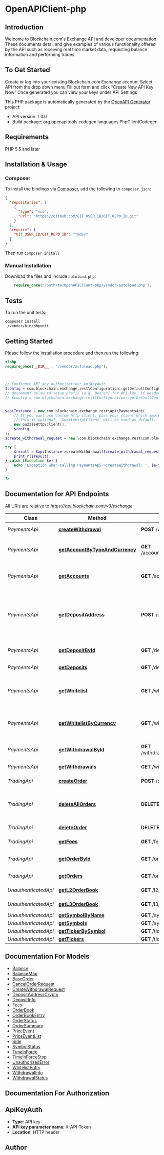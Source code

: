 # OpenAPIClient-php

## Introduction
Welcome to Blockchain.com's Exchange API and developer documentation. These documents detail and give examples of various functionality offered by the API such as receiving real time market data, requesting balance information and performing trades.
## To Get Started
Create or log into your existing Blockchain.com Exchange account
Select API from the drop down menu
Fill out form and click “Create New API Key Now”
Once generated you can view your keys under API Settings


This PHP package is automatically generated by the [OpenAPI Generator](https://openapi-generator.tech) project:

- API version: 1.0.0
- Build package: org.openapitools.codegen.languages.PhpClientCodegen

## Requirements

PHP 5.5 and later

## Installation & Usage

### Composer

To install the bindings via [Composer](http://getcomposer.org/), add the following to `composer.json`:

```json
{
  "repositories": [
    {
      "type": "vcs",
      "url": "https://github.com/GIT_USER_ID/GIT_REPO_ID.git"
    }
  ],
  "require": {
    "GIT_USER_ID/GIT_REPO_ID": "*@dev"
  }
}
```

Then run `composer install`

### Manual Installation

Download the files and include `autoload.php`:

```php
    require_once('/path/to/OpenAPIClient-php/vendor/autoload.php');
```

## Tests

To run the unit tests:

```bash
composer install
./vendor/bin/phpunit
```

## Getting Started

Please follow the [installation procedure](#installation--usage) and then run the following:

```php
<?php
require_once(__DIR__ . '/vendor/autoload.php');



// Configure API key authorization: ApiKeyAuth
$config = com.blockchain.exchange.rest\Configuration::getDefaultConfiguration()->setApiKey('X-API-Token', 'YOUR_API_KEY');
// Uncomment below to setup prefix (e.g. Bearer) for API key, if needed
// $config = com.blockchain.exchange.rest\Configuration::getDefaultConfiguration()->setApiKeyPrefix('X-API-Token', 'Bearer');


$apiInstance = new com.blockchain.exchange.rest\Api\PaymentsApi(
    // If you want use custom http client, pass your client which implements `GuzzleHttp\ClientInterface`.
    // This is optional, `GuzzleHttp\Client` will be used as default.
    new GuzzleHttp\Client(),
    $config
);
$create_withdrawal_request = new \com.blockchain.exchange.rest\com.blockchain.exchange.rest.model\CreateWithdrawalRequest(); // \com.blockchain.exchange.rest\com.blockchain.exchange.rest.model\CreateWithdrawalRequest | 

try {
    $result = $apiInstance->createWithdrawal($create_withdrawal_request);
    print_r($result);
} catch (Exception $e) {
    echo 'Exception when calling PaymentsApi->createWithdrawal: ', $e->getMessage(), PHP_EOL;
}

?>
```

## Documentation for API Endpoints

All URIs are relative to *https://api.blockchain.com/v3/exchange*

Class | Method | HTTP request | Description
------------ | ------------- | ------------- | -------------
*PaymentsApi* | [**createWithdrawal**](docs/Api/PaymentsApi.md#createwithdrawal) | **POST** /withdrawals | Request a withdrawal
*PaymentsApi* | [**getAccountByTypeAndCurrency**](docs/Api/PaymentsApi.md#getaccountbytypeandcurrency) | **GET** /accounts/{account}/{currency} | Receive current account balances
*PaymentsApi* | [**getAccounts**](docs/Api/PaymentsApi.md#getaccounts) | **GET** /accounts | Receive current account balances
*PaymentsApi* | [**getDepositAddress**](docs/Api/PaymentsApi.md#getdepositaddress) | **POST** /deposits/{currency} | Get a deposit address. Currently only crypto currencies are supported
*PaymentsApi* | [**getDepositById**](docs/Api/PaymentsApi.md#getdepositbyid) | **GET** /deposits/{depositId} | Get status about a deposit
*PaymentsApi* | [**getDeposits**](docs/Api/PaymentsApi.md#getdeposits) | **GET** /deposits | Get a list of deposits
*PaymentsApi* | [**getWhitelist**](docs/Api/PaymentsApi.md#getwhitelist) | **GET** /whitelist | Get a list of all whitelisted withdrawal accounts
*PaymentsApi* | [**getWhitelistByCurrency**](docs/Api/PaymentsApi.md#getwhitelistbycurrency) | **GET** /whitelist/{currency} | Get a list of all whitelisted withdrawal accounts
*PaymentsApi* | [**getWithdrawalById**](docs/Api/PaymentsApi.md#getwithdrawalbyid) | **GET** /withdrawals/{withdrawalId} | Get status about a withdrawal
*PaymentsApi* | [**getWithdrawals**](docs/Api/PaymentsApi.md#getwithdrawals) | **GET** /withdrawals | Get a list of withdrawals
*TradingApi* | [**createOrder**](docs/Api/TradingApi.md#createorder) | **POST** /orders | Add an order
*TradingApi* | [**deleteAllOrders**](docs/Api/TradingApi.md#deleteallorders) | **DELETE** /orders | Delete all open orders (of a symbol, if specified)
*TradingApi* | [**deleteOrder**](docs/Api/TradingApi.md#deleteorder) | **DELETE** /orders/{orderId} | Cancel a trade
*TradingApi* | [**getFees**](docs/Api/TradingApi.md#getfees) | **GET** /fees | Get current fee level
*TradingApi* | [**getOrderById**](docs/Api/TradingApi.md#getorderbyid) | **GET** /orders/{orderId} | Get a specific order
*TradingApi* | [**getOrders**](docs/Api/TradingApi.md#getorders) | **GET** /orders | Get a list orders
*UnauthenticatedApi* | [**getL2OrderBook**](docs/Api/UnauthenticatedApi.md#getl2orderbook) | **GET** /l2/{symbol} | L2 Order Book
*UnauthenticatedApi* | [**getL3OrderBook**](docs/Api/UnauthenticatedApi.md#getl3orderbook) | **GET** /l3/{symbol} | L3 Order Book
*UnauthenticatedApi* | [**getSymbolByName**](docs/Api/UnauthenticatedApi.md#getsymbolbyname) | **GET** /symbols/{symbol} | Symbols
*UnauthenticatedApi* | [**getSymbols**](docs/Api/UnauthenticatedApi.md#getsymbols) | **GET** /symbols | Symbols
*UnauthenticatedApi* | [**getTickerBySymbol**](docs/Api/UnauthenticatedApi.md#gettickerbysymbol) | **GET** /tickers/{symbol} | Price
*UnauthenticatedApi* | [**getTickers**](docs/Api/UnauthenticatedApi.md#gettickers) | **GET** /tickers | Price


## Documentation For Models

 - [Balance](docs/Model/Balance.md)
 - [BalanceMap](docs/Model/BalanceMap.md)
 - [BaseOrder](docs/Model/BaseOrder.md)
 - [CancelOrderRequest](docs/Model/CancelOrderRequest.md)
 - [CreateWithdrawalRequest](docs/Model/CreateWithdrawalRequest.md)
 - [DepositAddressCrypto](docs/Model/DepositAddressCrypto.md)
 - [DepositInfo](docs/Model/DepositInfo.md)
 - [Fees](docs/Model/Fees.md)
 - [OrderBook](docs/Model/OrderBook.md)
 - [OrderBookEntry](docs/Model/OrderBookEntry.md)
 - [OrderStatus](docs/Model/OrderStatus.md)
 - [OrderSummary](docs/Model/OrderSummary.md)
 - [PriceEvent](docs/Model/PriceEvent.md)
 - [PriceEventList](docs/Model/PriceEventList.md)
 - [Side](docs/Model/Side.md)
 - [SymbolStatus](docs/Model/SymbolStatus.md)
 - [TimeInForce](docs/Model/TimeInForce.md)
 - [TimeInForceStop](docs/Model/TimeInForceStop.md)
 - [UnauthorizedError](docs/Model/UnauthorizedError.md)
 - [WhitelistEntry](docs/Model/WhitelistEntry.md)
 - [WithdrawalInfo](docs/Model/WithdrawalInfo.md)
 - [WithdrawalStatus](docs/Model/WithdrawalStatus.md)


## Documentation For Authorization



## ApiKeyAuth


- **Type**: API key
- **API key parameter name**: X-API-Token
- **Location**: HTTP header



## Author



